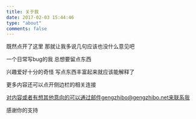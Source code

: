 ```yaml
---
title: 关于我
date: 2017-02-03 15:44:46
type: "about"
comments: false
---
```



既然点开了这里 那就让我多说几句应该也没什么意见吧

一个日常写bug的我 总想要留点东西

兴趣爱好十分的奇怪 写点东西丰富起来就应该能解释了

更多内容还可以点开侧边栏的相关连接

对内容或者有想其他意向的可以通过邮件gengzhibo@gengzhibo.net来联系我

感谢你的支持
